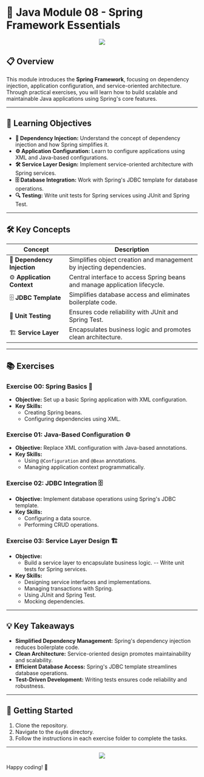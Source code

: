# 🌟 Java Module 08 - Spring Framework Essentials

<p align="center">
  <img src="https://raw.githubusercontent.com/andreasbm/readme/master/assets/lines/rainbow.png">
</p>

## 📋 Overview

This module introduces the **Spring Framework**, focusing on dependency injection, application configuration, and service-oriented architecture. Through practical exercises, you will learn how to build scalable and maintainable Java applications using Spring's core features.

---

## 🎯 Learning Objectives

- **🌱 Dependency Injection:** Understand the concept of dependency injection and how Spring simplifies it.
- **⚙️ Application Configuration:** Learn to configure applications using XML and Java-based configurations.
- **🛠️ Service Layer Design:** Implement service-oriented architecture with Spring services.
- **🗄️ Database Integration:** Work with Spring's JDBC template for database operations.
- **🔍 Testing:** Write unit tests for Spring services using JUnit and Spring Test.

---

## 🛠️ Key Concepts

| Concept                     | Description                                                                |
| --------------------------- | -------------------------------------------------------------------------- |
| 🌱 **Dependency Injection** | Simplifies object creation and management by injecting dependencies.       |
| ⚙️ **Application Context**  | Central interface to access Spring beans and manage application lifecycle. |
| 🗄️ **JDBC Template**        | Simplifies database access and eliminates boilerplate code.                |
| 🧪 **Unit Testing**         | Ensures code reliability with JUnit and Spring Test.                       |
| 🏗️ **Service Layer**        | Encapsulates business logic and promotes clean architecture.               |

---

## 📚 Exercises

### Exercise 00: Spring Basics 🌱

- **Objective:** Set up a basic Spring application with XML configuration.
- **Key Skills:**
  - Creating Spring beans.
  - Configuring dependencies using XML.

### Exercise 01: Java-Based Configuration ⚙️

- **Objective:** Replace XML configuration with Java-based annotations.
- **Key Skills:**
  - Using `@Configuration` and `@Bean` annotations.
  - Managing application context programmatically.

### Exercise 02: JDBC Integration 🗄️

- **Objective:** Implement database operations using Spring's JDBC template.
- **Key Skills:**
  - Configuring a data source.
  - Performing CRUD operations.

### Exercise 03: Service Layer Design 🏗️

- **Objective:**
  - Build a service layer to encapsulate business logic.
    -- Write unit tests for Spring services.
- **Key Skills:**
  - Designing service interfaces and implementations.
  - Managing transactions with Spring.
  - Using JUnit and Spring Test.
  - Mocking dependencies.

---

## 💡 Key Takeaways

- **Simplified Dependency Management:** Spring's dependency injection reduces boilerplate code.
- **Clean Architecture:** Service-oriented design promotes maintainability and scalability.
- **Efficient Database Access:** Spring's JDBC template streamlines database operations.
- **Test-Driven Development:** Writing tests ensures code reliability and robustness.

---

## 🚀 Getting Started

1. Clone the repository.
2. Navigate to the `day08` directory.
3. Follow the instructions in each exercise folder to complete the tasks.

---

<p align="center">
  <img src="https://raw.githubusercontent.com/andreasbm/readme/master/assets/lines/rainbow.png">
</p>

Happy coding! 🎉
